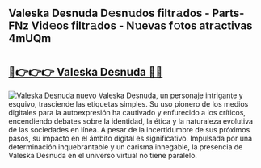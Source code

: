 ## Valeska Desnuda D𝚎sn𝚞dos filtr𝚊dos - Parts-FNz Vid𝚎os filtr𝚊dos - N𝚞evas f𝚘tos atr𝚊ctivas 4mUQm

# <h2><a href="http://mb8swz.tromn.icu/?c=Valeska+Desnuda">🔗👉👉👉 Valeska Desnuda 🔗🔗</a></h2>

[![Valeska Desnuda nuevo](https://i.imgur.com/pEAQMta.gif)](http://mb8swz.tromn.icu/?c=Valeska+Desnuda)
Valeska Desnuda, un personaje intrigante y esquivo, trasciende las etiquetas simples. Su uso pionero de los medios digitales para la autoexpresión ha cautivado y enfurecido a los críticos, encendiendo debates sobre la identidad, la ética y la naturaleza evolutiva de las sociedades en línea. A pesar de la incertidumbre de sus próximos pasos, su impacto en el ámbito digital es significativo. Impulsada por una determinación inquebrantable y un carisma innegable, la presencia de Valeska Desnuda en el universo virtual no tiene paralelo.
